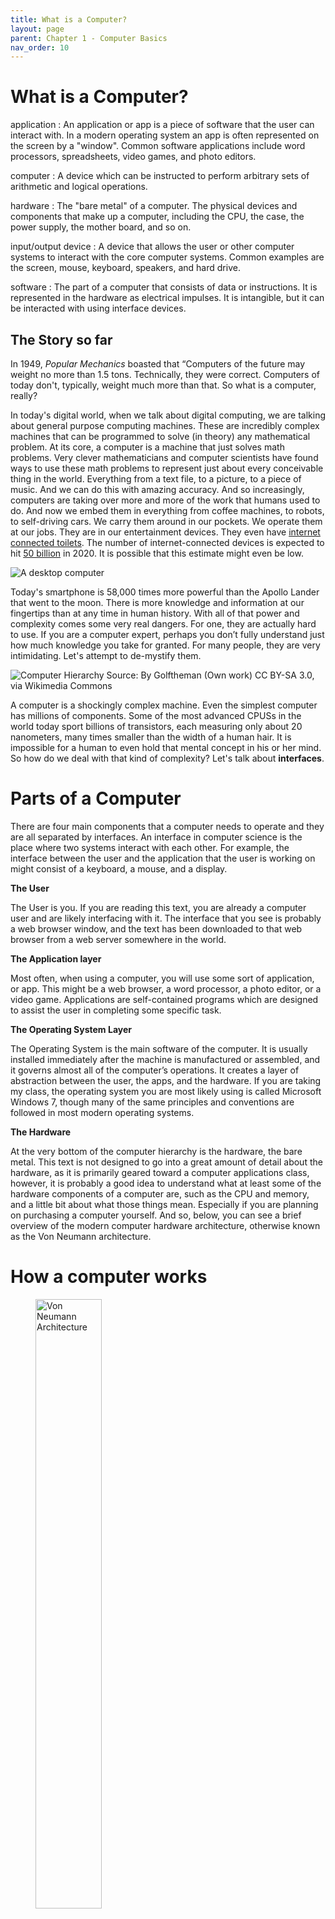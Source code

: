 ```yaml
---
title: What is a Computer?
layout: page
parent: Chapter 1 - Computer Basics
nav_order: 10
---
```


What is a Computer?
===================



application
: An application or app is a piece of software that the user can interact with. In a modern operating system an app is often represented on the screen by a "window". Common software applications include word processors, spreadsheets, video games, and photo editors.

computer
: A device which can be instructed to perform arbitrary sets of arithmetic and logical operations.

hardware
: The "bare metal" of a computer. The physical devices and components that make up a computer, including the CPU, the case, the power supply, the mother board, and so on.

input/output device
: A device that allows the user or other computer systems to interact with the core computer systems. Common examples are the screen, mouse, keyboard, speakers, and hard drive.

software
: The part of a computer that consists of data or instructions. It is represented in the hardware as electrical impulses. It is intangible, but it can be interacted with using interface devices.



The Story so far
----------------

In 1949, *Popular Mechanics* boasted that “Computers of the future may
weight no more than 1.5 tons. Technically, they were correct. Computers
of today don't, typically, weight much more than that. So what is a
computer, really?

In today's digital world, when we talk about digital computing, we are
talking about general purpose computing machines. These are incredibly
complex machines that can be programmed to solve (in theory) any
mathematical problem. At its core, a computer is a machine that just
solves math problems. Very clever mathematicians and computer scientists
have found ways to use these math problems to represent just about every
conceivable thing in the world. Everything from a text file, to a
picture, to a piece of music. And we can do this with amazing accuracy.
And so increasingly, computers are taking over more and more of the work
that humans used to do. And now we embed them in everything from coffee
machines, to robots, to self-driving cars. We carry them around in our
pockets. We operate them at our jobs. They are in our entertainment
devices. They even have [internet connected
toilets](http://www.wired.com/insights/2014/04/toilet-role-internet-things).
The number of internet-connected devices is expected to hit [50 billion](https://techjury.net/blog/how-many-iot-devices-are-there/#gref)
in 2020. It is possible that this estimate might even be low.

![A desktop computer](images/desktop_example.jpg)

Today's smartphone is 58,000 times more powerful than the Apollo Lander
that went to the moon. There is more knowledge and information at our
fingertips than at any time in human history. With all of that power and
complexity comes some very real dangers. For one, they are actually hard
to use. If you are a computer expert, perhaps you don’t fully understand
just how much knowledge you take for granted. For many people, they are
very intimidating. Let's attempt to de-mystify them.

![Computer Hierarchy **Source:** By Golftheman (Own work) [CC BY-SA
3.0](http://creativecommons.org/licenses/by-sa/3.0), via [Wikimedia
Commons](https://commons%20.wikimedia.org/wiki/File%3AOperating_system_placement.svg)](https://upload.wikimedia.org/wikipedia/commons/e/e1/Operating_system_placement.svg)

A computer is a shockingly complex machine. Even the simplest computer
has millions of components. Some of the most advanced CPUSs in the world
today sport billions of transistors, each measuring only about 20
nanometers, many times smaller than the width of a human hair. It is
impossible for a human to even hold that mental concept in his or her
mind. So how do we deal with that kind of complexity? Let's talk about
**interfaces**.

Parts of a Computer
===================

There are four main components that a computer needs to operate and they
are all separated by interfaces. An interface in computer science is the
place where two systems interact with each other. For example, the
interface between the user and the application that the user is working
on might consist of a keyboard, a mouse, and a display.

**The User**

The User is you. If you are reading this text, you are already a
computer user and are likely interfacing with it. The interface that
you see is probably a web browser window, and the text has been
downloaded to that web browser from a web server somewhere in
the world.

**The Application layer**

Most often, when using a computer, you will use some sort of
application, or app. This might be a web browser, a word processor,
a photo editor, or a video game. Applications are self-contained
programs which are designed to assist the user in completing some
specific task.

**The Operating System Layer**

The Operating System is the main software of the computer. It is
usually installed immediately after the machine is manufactured or
assembled, and it governs almost all of the computer’s operations.
It creates a layer of abstraction between the user, the apps, and
the hardware. If you are taking my class, the operating system you
are most likely using is called Microsoft Windows 7, though many of
the same principles and conventions are followed in most modern
operating systems.

**The Hardware**

At the very bottom of the computer hierarchy is the hardware, the
bare metal. This text is not designed to go into a great amount of
detail about the hardware, as it is primarily geared toward a
computer applications class, however, it is probably a good idea to
understand what at least some of the hardware components of a
computer are, such as the CPU and memory, and a little bit about
what those things mean. Especially if you are planning on purchasing
a computer yourself. And so, below, you can see a brief overview of
the modern computer hardware architecture, otherwise known as the
Von Neumann architecture.

How a computer works
====================

<figure>
<img src="https://upload.wikimedia.org/wikipedia/commons/e/e5/Von_Neumann_Architecture.svg" alt="Von Neumann Architecture" width="50%">
<figcaption>Von Neumann Architecture By Kapooht (Own work) <a href="http://creativecommons.org/licenses/by-sa/3.0">CC BY-SA 3.0</a>, via <a href="https://commons.wikimedia.org/wiki/File%3AVon_Neumann_Architecture.svg">Wikimedia Commons</a></figcaption>

</figure>

The modern concept of a computer follows what’s known as the Von Neumann
architecture. What this means is actually pretty simple at its most
fundamental. There are three basic components: The computer itself,
input devices, and output devices. Let’s look at all three of these in
turn.

Inside the Computer
===================

![A Motherboard](images/motherboard.png)

John von Neumann conceived of a very simple architecture which we still
use today. At its core, a computer has two main components, the Central
Processing Unit (the CPU), and a Memory Unit which today we typically
call RAM. A computer stores a "program" in memory (RAM), and then the
CPU asks the memory unit for the first step of the program (known as an
"instruction" and then executes it. It returns any result to memory and
then asks for the next step. Over and over until the program ends. Each
of these components can be broken further up into sub-components until
we get all the way down to the most fundamental parts of the CPU, the
transistors, which can be so small that more than four million of them
could fit in the period at the end of this sentence.

Perhaps the most beautiful thing about all of this? For most people,
none of that matters. For the sake of making digital technology
available to everyone, we have created interfaces that shield us from
all of that complexity. We don't have to worry about the file system,
the clock speed, or the instruction set on our CPU. All we need is to
know how to open the word processor so that we can get some work done or
start up [Steam](http://store.steampowered.com/) so that we can play a
video game.

Input/Output
============

![Common Interface Devices](images/mouse-keyboard.jpg)

It is a pretty poor computer that can’t do anything with the result of
some operation or computation. And so, almost all computers have some
way for a user or other agent to interact with it. The modern home
computer might have dozens of input/output devices attached to it. These
allow the user to interact with whatever program (or programs) are
running on the computer. Some are obvious, but others are a bit more
subtle.

**Input Devices**

-   Mouse
-   Keyboard
-   Scanner
-   Game Controller
-   Fingerprint Reader
-   Touchscreen
-   Microphone
-   GPS antenna
-   Bluetooth Chip

    **Output Devices**

-   Monitor
-   Touchscreen
-   Speakers
-   Haptic feedback (rumble feature on game controller)
-   Printer
-   Hard drive
-   Jumpdrive

Of course, this list could go on and on. Altogether, these devices are known as Input/Output devices, or I/O devices. Some home computers will have variations on these basic parts. For instance, a gamer might have a high-performance mouse and keyboard, or an XBox 360 controller. An artist might have a digital drawing tablet. A photographer might have a camera set up to transfer photos directly to the computer. Also, your car most likely has many small computers in it which monitor conditions in the car, such as engine temperature. That temperature sensor is an I/O device, and the fan that it it turns on when the temperature gets too high is also an I/O device. Anything that a computer uses to interact with a user or the outside world is a I/O device. 
